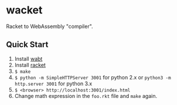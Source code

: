 # wacket

Racket to WebAssembly "compiler".

## Quick Start

1. Install [wabt][wabt]
2. Install [racket][racket]
3. `$ make`
4. `$ python -m SimpleHTTPServer 3001` for python 2.x or `python3 -m http.server 3001` for python 3.x
5. `$ <browser> http://localhost:3001/index.html`
8. Change math expression in the `foo.rkt` file and `make` again.

[wabt]: https://github.com/WebAssembly/wabt
[racket]: https://racket-lang.org/
